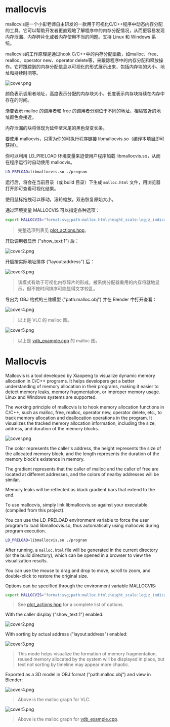 # mallocvis

mallocvis是一个小彭老师自主研发的一款用于可视化C/C++程序中动态内存分配的工具。它可以帮助开发者更直观地了解程序中的内存分配情况，从而更容易发现内存泄漏、内存碎片化或者内存使用不当的问题。支持 Linux 和 Windows 系统。

mallocvis的工作原理是通过hook C/C++中的内存分配函数，如malloc、free、realloc、operator new、operator delete等，来跟踪程序中的内存分配和释放操作。它将跟踪到的内存分配信息以可视化的形式展示出来，包括内存块的大小、地址和持续时间等。

![cover.png](cover.png)

颜色表示调用者地址，高度表示分配的内存块大小，长度表示内存块持续在内存中存在的时间。

渐变表示 malloc 的调用者和 free 的调用者分别位于不同的地址，相隔较近的地址颜色会接近。

内存泄漏的块将体现为延伸至末尾的黑色渐变长条。

要使用 mallocvis，只需为你的可执行程序链接 libmallocvis.so（编译本项目即可获得）。

你可以利用 LD_PRELOAD 环境变量来迫使用户程序加载 libmallocvis.so，从而在程序运行时自动使用 mallocvis。

```bash
LD_PRELOAD=libmallocvis.so ./program
```

运行后，将会在当前目录（或 build 目录）下生成 `malloc.html` 文件，用浏览器打开即可查看可视化结果。

使用鼠标拖拽可以移动，滚轮缩放，双击恢复原始大小。

通过环境变量 MALLOCVIS 可以指定各种选项：

```bash
export MALLOCVIS="format:svg;path:malloc.html;height_scale:log;z_indicates:thread;layout:timeline;show_text:1;text_max_height:24;text_height_fraction:0.4;filter_cpp:1;filter_c:1;filter_cuda:1;svg_margin:420;svg_width:2000;svg_height:1460"
```

> 完整选项列表见 [plot_actions.hpp](plot_actions.hpp)。

开启调用者显示 ("show_text:1") 后：

![cover2.png](cover2.png)

开启按实际地址排序 ("layout:address") 后：

![cover3.png](cover3.png)

> 该模式有助于可视化内存碎片的形成，被系统分配器重用的内存将就地显示，但不按时间排序可能显得文字较乱。

导出为 OBJ 格式的三维模型 ("path:malloc.obj") 并在 Blender 中打开查看：

![cover4.png](cover4.png)

> 以上是 VLC 的 malloc 图。

![cover5.png](cover5.png)

> 以上是 [vdb_example.cpp](vdb_example.cpp) 的 malloc 图。

# Mallocvis

Mallocvis is a tool developed by Xiaopeng to visualize dynamic memory allocation in C/C++ programs. It helps developers get a better understanding of memory allocation in their programs, making it easier to detect memory leaks, memory fragmentation, or improper memory usage. Linux and Windows systems are supported.

The working principle of mallocvis is to hook memory allocation functions in C/C++, such as malloc, free, realloc, operator new, operator delete, etc., to track memory allocation and deallocation operations in the program. It visualizes the tracked memory allocation information, including the size, address, and duration of the memory blocks.

![cover.png](cover.png)

The color represents the caller's address, the height represents the size of the allocated memory block, and the length represents the duration of the memory block's existence in memory.

The gradient represents that the caller of malloc and the caller of free are located at different addresses, and the colors of nearby addresses will be similar.

Memory leaks will be reflected as black gradient bars that extend to the end.

To use mallocvis, simply link libmallocvis.so against your executable (compiled from this project).

You can use the LD_PRELOAD environment variable to force the user program to load libmallocvis.so, thus automatically using mallocvis during program execution.

```bash
LD_PRELOAD=libmallocvis.so ./program
```

After running, a `malloc.html` file will be generated in the current directory (or the build directory), which can be opened in a browser to view the visualization results.

You can use the mouse to drag and drop to move, scroll to zoom, and double-click to restore the original size.

Options can be specified through the environment variable MALLOCVIS:

```bash
export MALLOCVIS="format:svg;path:malloc.html;height_scale:log;z_indicates:thread;layout:timeline;show_text:1;text_max_height:24;text_height_fraction:0.4;filter_cpp:1;filter_c:1;filter_cuda:1;svg_margin:420;svg_width:2000;svg_height:1460"
```

> See [plot_actions.hpp](plot_actions.hpp) for a complete list of options.

With the caller display ("show_text:1") enabled:

![cover2.png](cover2.png)

With sorting by actual address ("layout:address") enabled:

![cover3.png](cover3.png)

> This mode helps visualize the formation of memory fragmentation, reused memory allocated by the system will be displayed in place, but text not sorting by timeline may appear more chaotic.

Exported as a 3D model in OBJ format ("path:malloc.obj") and view in Blender:

![cover4.png](cover4.png)

> Above is the malloc graph for VLC.

![cover5.png](cover5.png)

> Above is the malloc graph for [vdb_example.cpp](vdb_example.cpp).
